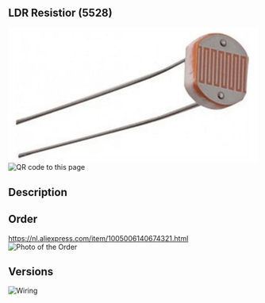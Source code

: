 ## LDR Resistior (5528)

<img src="5528_Photo.jpg" alt="Photo of the component">
<img src="5528_QR_code.jpg" alt="QR code to this page" width="80" height="80">

## Description

## Order
<a href="https://nl.aliexpress.com/item/1005006140674321.html">https://nl.aliexpress.com/item/1005006140674321.html</a>
<img src="5528_Order.jpg" alt="Photo of the Order">

##  Versions

<img src="5528_Wiring.jpg" alt="Wiring" >


